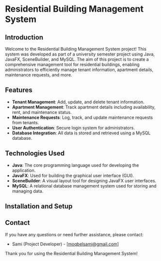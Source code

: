 # Residential Building Management System

## Introduction

Welcome to the Residential Building Management System project! This system was developed as part of a university semester project using Java, JavaFX, SceneBuilder, and MySQL. The aim of this project is to create a comprehensive management tool for residential buildings, enabling administrators to efficiently manage tenant information, apartment details, maintenance requests, and more.

## Features

- **Tenant Management**: Add, update, and delete tenant information.
- **Apartment Management**: Track apartment details including availability, rent, and maintenance status.
- **Maintenance Requests**: Log, track, and update maintenance requests from tenants.
- **User Authentication**: Secure login system for administrators.
- **Database Integration**: All data is stored and retrieved using a MySQL database.

## Technologies Used

- **Java**: The core programming language used for developing the application.
- **JavaFX**: Used for building the graphical user interface (GUI).
- **SceneBuilder**: A visual layout tool for designing JavaFX user interfaces.
- **MySQL**: A relational database management system used for storing and managing data.

## Installation and Setup

## Contact

If you have any questions or need further assistance, please contact:

- Sami (Project Developer) - [moqbelsami@gmail.com]

Thank you for using the Residential Building Management System!
